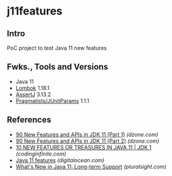 # j11features

## Intro
PoC project to test Java 11 new features

## Fwks., Tools and Versions
- Java 11
- [Lombok](https://projectlombok.org/) 1.18.1
- [AssertJ](https://joel-costigliola.github.io/assertj/) 3.13.2
- [Pragmatists/JUnitParams](https://github.com/Pragmatists/JUnitParams) 1.1.1

## References
- [90 New Features and APIs in JDK 11 (Part 1)](https://dzone.com/articles/90-new-features-and-apis-in-jdk-11)  _(dzone.com)_
- [90 New Features and APIs in JDK 11 (Part 2)](https://dzone.com/articles/90-new-features-and-apis-in-jdk-11-part-2)  _(dzone.com)_
- [10 NEW FEATURES OR TREASURES IN JAVA 11 | JDK 1](https://codinginfinite.com/ten-features-java-jdk-11/)  _(codinginfinite.com)_
- [Java 11 features](https://www.journaldev.com/24601/java-11-features)  _(digitalocean.com)_
- [What's New in Java 11: Long-term Support](https://app.pluralsight.com/library/courses/java-11-whats-new/table-of-contents)  _(pluralsight.com)_